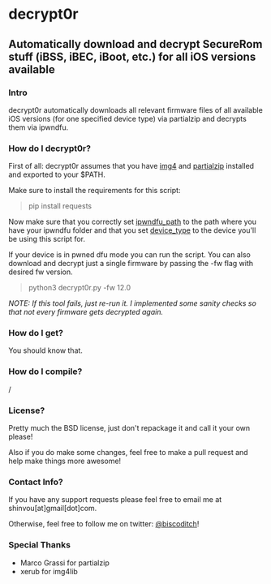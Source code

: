 # decrypt0r
## Automatically download and decrypt SecureRom stuff (iBSS, iBEC, iBoot, etc.) for all iOS versions available

### Intro
decrypt0r automatically downloads all relevant firmware files of all available iOS versions (for one specified device type) via partialzip and decrypts them via ipwndfu.

### How do I decrypt0r?
First of all: decrypt0r assumes that you have  [img4](https://github.com/xerub/img4lib/) and  [partialzip](https://github.com/marcograss/partialzip) installed and exported to your $PATH.

Make sure to install the requirements for this script:

>  pip install requests

Now make sure that you correctly set [ipwndfu_path](https://github.com/shinvou/decrypt0r/blob/master/decrypt0r.py#L11) to the path where you have your ipwndfu folder and that you set [device_type](https://github.com/shinvou/decrypt0r/blob/master/decrypt0r.py#L10) to the device you'll be using this script for.

If your device is in pwned dfu mode you can run the script.
You can also download and decrypt just a single firmware by passing the -fw flag with desired fw version.

> python3 decrypt0r.py -fw 12.0

*NOTE: If this tool fails, just re-run it. I implemented some sanity checks so that not every firmware gets decrypted again.*

### How do I get?
You should know that.

### How do I compile?
/

### License?
Pretty much the BSD license, just don't repackage it and call it your own please!

Also if you do make some changes, feel free to make a pull request and help make things more awesome!

### Contact Info?
If you have any support requests please feel free to email me at shinvou[at]gmail[dot]com.

Otherwise, feel free to follow me on twitter: [@biscoditch](https:///www.twitter.com/biscoditch)!

### Special Thanks
- Marco Grassi for partialzip
- xerub for img4lib
